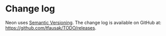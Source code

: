 # Change log

Neon uses [Semantic Versioning][]. The change log is available on GitHub at:
<https://github.com/tfausak/TODO/releases>.

[semantic versioning]: http://semver.org/spec/v2.0.0.html
